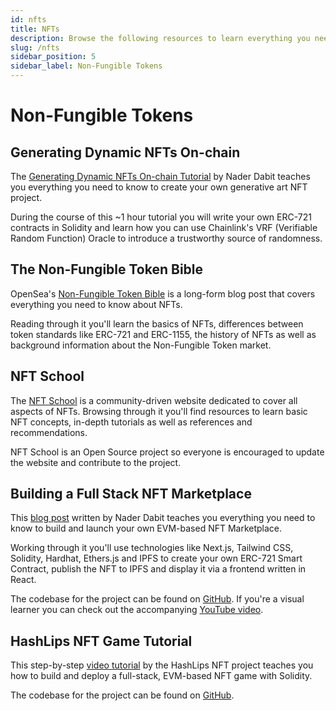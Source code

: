 ```yaml
---
id: nfts
title: NFTs
description: Browse the following resources to learn everything you need to know to launch your own NFT projects.
slug: /nfts
sidebar_position: 5
sidebar_label: Non-Fungible Tokens
---
```


# Non-Fungible Tokens

## Generating Dynamic NFTs On-chain

The [Generating Dynamic NFTs On-chain Tutorial](https://www.youtube.com/watch?v=nS9xP1hxg3w) by Nader Dabit teaches you everything you need to know to create your own generative art NFT project.

During the course of this ~1 hour tutorial you will write your own ERC-721 contracts in Solidity and learn how you can use Chainlink's VRF (Verifiable Random Function) Oracle to introduce a trustworthy source of randomness.

## The Non-Fungible Token Bible

OpenSea's [Non-Fungible Token Bible](https://opensea.io/blog/guides/non-fungible-tokens/) is a long-form blog post that covers everything you need to know about NFTs.

Reading through it you'll learn the basics of NFTs, differences between token standards like ERC-721 and ERC-1155, the history of NFTs as well as background information about the Non-Fungible Token market.

## NFT School

The [NFT School](https://nftschool.dev/) is a community-driven website dedicated to cover all aspects of NFTs. Browsing through it you'll find resources to learn basic NFT concepts, in-depth tutorials as well as references and recommendations.

NFT School is an Open Source project so everyone is encouraged to update the website and contribute to the project.

## Building a Full Stack NFT Marketplace

This [blog post](https://dev.to/dabit3/building-scalable-full-stack-apps-on-ethereum-with-polygon-2cfb) written by Nader Dabit teaches you everything you need to know to build and launch your own EVM-based NFT Marketplace.

Working through it you'll use technologies like Next.js, Tailwind CSS, Solidity, Hardhat, Ethers.js and IPFS to create your own ERC-721 Smart Contract, publish the NFT to IPFS and display it via a frontend written in React.

The codebase for the project can be found on [GitHub](https://github.com/dabit3/polygon-ethereum-nextjs-marketplace/). If you're a visual learner you can check out the accompanying [YouTube video](https://www.youtube.com/watch?v=GKJBEEXUha0).

## HashLips NFT Game Tutorial

This step-by-step [video tutorial](https://www.youtube.com/playlist?list=PLvfQp12V0hS0DsA6rnucimPB1zTX7to7p) by the HashLips NFT project teaches you how to build and deploy a full-stack, EVM-based NFT game with Solidity.

The codebase for the project can be found on [GitHub](https://github.com/HashLips/nft_game).
